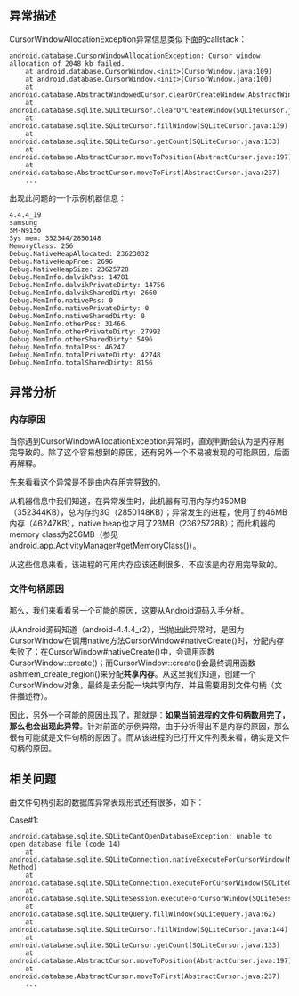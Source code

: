 ## 异常描述

CursorWindowAllocationException异常信息类似下面的callstack：

```
android.database.CursorWindowAllocationException: Cursor window allocation of 2048 kb failed.
	at android.database.CursorWindow.<init>(CursorWindow.java:109)
	at android.database.CursorWindow.<init>(CursorWindow.java:100)
	at android.database.AbstractWindowedCursor.clearOrCreateWindow(AbstractWindowedCursor.java:198)
	at android.database.sqlite.SQLiteCursor.clearOrCreateWindow(SQLiteCursor.java:301)
	at android.database.sqlite.SQLiteCursor.fillWindow(SQLiteCursor.java:139)
	at android.database.sqlite.SQLiteCursor.getCount(SQLiteCursor.java:133)
	at android.database.AbstractCursor.moveToPosition(AbstractCursor.java:197)
	at android.database.AbstractCursor.moveToFirst(AbstractCursor.java:237)
	...
```

出现此问题的一个示例机器信息：

```
4.4.4_19
samsung
SM-N9150
Sys mem: 352344/2850148
MemoryClass: 256
Debug.NativeHeapAllocated: 23623032
Debug.NativeHeapFree: 2696
Debug.NativeHeapSize: 23625728
Debug.MemInfo.dalvikPss: 14781
Debug.MemInfo.dalvikPrivateDirty: 14756
Debug.MemInfo.dalvikSharedDirty: 2660
Debug.MemInfo.nativePss: 0
Debug.MemInfo.nativePrivateDirty: 0
Debug.MemInfo.nativeSharedDirty: 0
Debug.MemInfo.otherPss: 31466
Debug.MemInfo.otherPrivateDirty: 27992
Debug.MemInfo.otherSharedDirty: 5496
Debug.MemInfo.totalPss: 46247
Debug.MemInfo.totalPrivateDirty: 42748
Debug.MemInfo.totalSharedDirty: 8156
```

## 异常分析

### 内存原因

当你遇到CursorWindowAllocationException异常时，直观判断会认为是内存用完导致的。除了这个容易想到的原因，还有另外一个不易被发现的可能原因，后面再解释。

先来看看这个异常是不是由内存用完导致的。

从机器信息中我们知道，在异常发生时，此机器有可用内存约350MB（352344KB），总内存约3G（2850148KB）；异常发生的进程，使用了约46MB内存（46247KB），native heap也才用了23MB（23625728B）；而此机器的memory class为256MB（参见android.app.ActivityManager#getMemoryClass()）。

从这些信息来看，该进程的可用内存应该还剩很多，不应该是内存用完导致的。

### 文件句柄原因

那么，我们来看看另一个可能的原因，这要从Android源码入手分析。

从Android源码知道（android-4.4.4_r2），当抛出此异常时，是因为CursorWindow在调用native方法CursorWindow#nativeCreate()时，分配内存失败了；在CursorWindow#nativeCreate()中，会调用函数CursorWindow::create()；而CursorWindow::create()会最终调用函数ashmem_create_region()来分配**共享内存**。从这里我们知道，创建一个CursorWindow对象，最终是去分配一块共享内存，并且需要用到文件句柄（文件描述符）。

因此，另外一个可能的原因出现了，那就是：**如果当前进程的文件句柄数用完了，那么也会出现此异常**。针对前面的示例异常，由于分析得出不是内存的原因，那么很有可能就是文件句柄的原因了。而从该进程的已打开文件列表来看，确实是文件句柄的原因。

## 相关问题

由文件句柄引起的数据库异常表现形式还有很多，如下：

Case#1:

```
android.database.sqlite.SQLiteCantOpenDatabaseException: unable to open database file (code 14)
	at android.database.sqlite.SQLiteConnection.nativeExecuteForCursorWindow(Native Method)
	at android.database.sqlite.SQLiteConnection.executeForCursorWindow(SQLiteConnection.java:845)
	at android.database.sqlite.SQLiteSession.executeForCursorWindow(SQLiteSession.java:836)
	at android.database.sqlite.SQLiteQuery.fillWindow(SQLiteQuery.java:62)
	at android.database.sqlite.SQLiteCursor.fillWindow(SQLiteCursor.java:144)
	at android.database.sqlite.SQLiteCursor.getCount(SQLiteCursor.java:133)
	at android.database.AbstractCursor.moveToPosition(AbstractCursor.java:197)
	at android.database.AbstractCursor.moveToFirst(AbstractCursor.java:237)
	...
```
